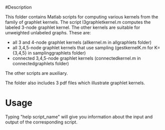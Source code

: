#Description

This folder contains Matlab scripts for computing various kernels from the family of graphlet kernels. The script l3graphletkernel.m computes the labeled 3-node graphlet kernel. The other kernels are suitable 
for unweighted unlabeled graphs. These are:
- all 3 and 4-node graphlet kernels (allkernel.m in allgraphlets folder)
- all 3,4,5-node graphlet kernels that use sampling (gestkernelK.m for K={3,4,5} in samplinggraphlets folder)
- connected 3,4,5-node graphlet kernels (connectedkernel.m in connectedgraphlets folder)

The other scripts are auxiliary.

The folder also includes 3 pdf files which illustrate graphlet kernels. 

# Usage
Typing "help script_name" will give you information about the input and output of the corresponding script.
